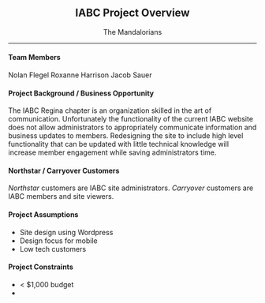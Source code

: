 <h2 align="center">IABC Project Overview</h2>
<p align="center">The Mandalorians</p>

---
#### Team Members
Nolan Flegel 
Roxanne Harrison 
Jacob Sauer 

#### Project Background / Business Opportunity
The IABC Regina chapter is an organization skilled in the art of communication. Unfortunately the functionality of the current IABC website does not allow administrators to appropriately communicate information and business updates to members. Redesigning the site to include high level functionality that can be updated with little technical knowledge will increase member engagement while saving administrators time. 

#### Northstar / Carryover Customers
*Northstar* customers are IABC site administrators.
*Carryover* customers are IABC members and site viewers.

#### Project Assumptions
- Site design using Wordpress
- Design focus for mobile
- Low tech customers

#### Project Constraints
- < $1,000 budget
- 



